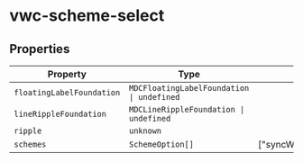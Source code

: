 # vwc-scheme-select

## Properties

| Property                  | Type                                      | Default                               |
|---------------------------|-------------------------------------------|---------------------------------------|
| `floatingLabelFoundation` | `MDCFloatingLabelFoundation \| undefined` |                                       |
| `lineRippleFoundation`    | `MDCLineRippleFoundation \| undefined`    |                                       |
| `ripple`                  | `unknown`                                 |                                       |
| `schemes`                 | `SchemeOption[]`                          | ["syncWithOSSettings","light","dark"] |
